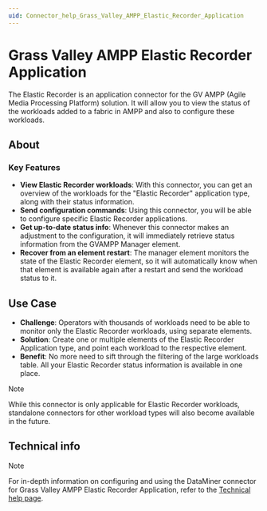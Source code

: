 ```yaml
---
uid: Connector_help_Grass_Valley_AMPP_Elastic_Recorder_Application
---
```


# Grass Valley AMPP Elastic Recorder Application

The Elastic Recorder is an application connector for the GV AMPP (Agile Media Processing Platform) solution. It will allow you to view the status of the workloads added to a fabric in AMPP and also to configure these workloads.

## About

### Key Features

- **View Elastic Recorder workloads**: With this connector, you can get an overview of the workloads for the "Elastic Recorder" application type, along with their status information.
- **Send configuration commands**: Using this connector, you will be able to configure specific Elastic Recorder applications.
- **Get up-to-date status info**: Whenever this connector makes an adjustment to the configuration, it will immediately retrieve status information from the GVAMPP Manager element.
- **Recover from an element restart**: The manager element monitors the state of the Elastic Recorder element, so it will automatically know when that element is available again after a restart and send the workload status to it.

## Use Case

- **Challenge**: Operators with thousands of workloads need to be able to monitor only the Elastic Recorder workloads, using separate elements.
- **Solution**: Create one or multiple elements of the Elastic Recorder Application type, and point each workload to the respective element.
- **Benefit**: No more need to sift through the filtering of the large workloads table. All your Elastic Recorder status information is available in one place.

> [!NOTE]
> While this connector is only applicable for Elastic Recorder workloads, standalone connectors for other workload types will also become available in the future.

## Technical info

> [!NOTE]
> For in-depth information on configuring and using the DataMiner connector for Grass Valley AMPP Elastic Recorder Application, refer to the [Technical help page](xref:Connector_help_Grass_Valley_AMPP_Elastic_Recorder_Application_Technical).
